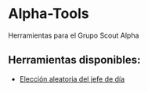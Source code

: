 # Alpha-Tools
Herramientas para el Grupo Scout Alpha

## Herramientas disponibles:

- [Elección aleatoria del jefe de día](https://github.com/AlbertoCanoD/Alpha-Tools/blob/f690feb9e6abbcc1db0d0460d55765bc2ecd292a/jefe-dia.py)
